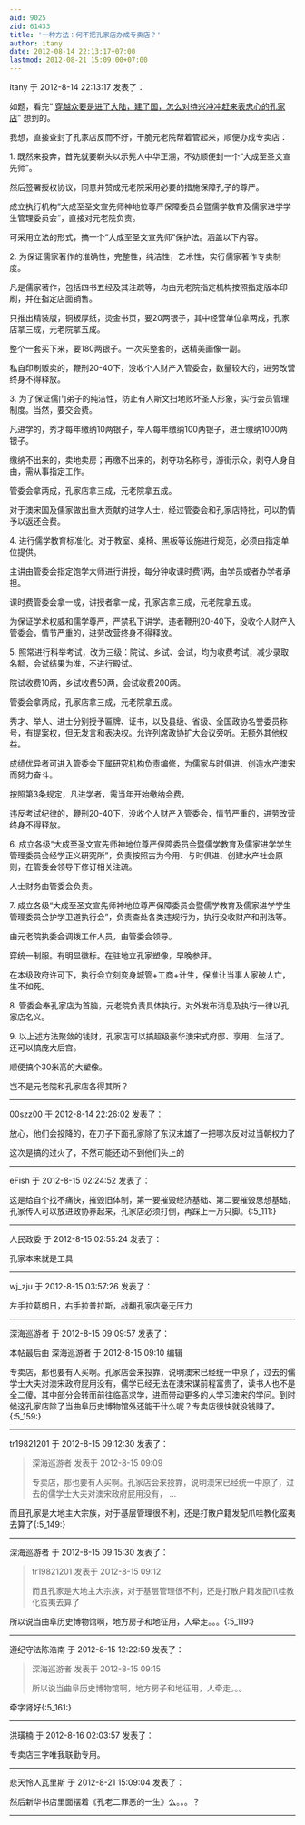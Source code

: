 ```yaml
---
aid: 9025
zid: 61433
title: '一种方法：何不把孔家店办成专卖店？'
author: itany
date: 2012-08-14 22:13:17+07:00
lastmod: 2012-08-21 15:09:00+07:00
---
```


itany 于 2012-8-14 22:13:17 发表了：

如题，看完“ [穿越众要是进了大陆，建了国，怎么对待兴冲冲赶来表忠心的孔家店](http://bbs.cctvdream.com.cn/forum.php?mod=viewthread&tid=9464&extra=page%3D1)” 想到的。

我想，直接查封了孔家店反而不好，干脆元老院帮着管起来，顺便办成专卖店：

1\. 既然来投奔，首先就要剃头以示髡人中华正溯，不妨顺便封一个“大成至圣文宣先师”。

然后签署授权协议，同意并赞成元老院采用必要的措施保障孔子的尊严。

成立执行机构”大成至圣文宣先师神地位尊严保障委员会暨儒学教育及儒家进学学生管理委员会“，直接对元老院负责。

可采用立法的形式，搞一个“大成至圣文宣先师”保护法。涵盖以下内容。

2\. 为保证儒家著作的准确性，完整性，纯洁性，艺术性，实行儒家著作专卖制度。

凡是儒家著作，包括四书五经及其注疏等，均由元老院指定机构按照指定版本印刷，并在指定店面销售。

只推出精装版，铜板厚纸，烫金书页，要20两银子，其中经营单位拿两成，孔家店拿三成，元老院拿五成。

整个一套买下来，要180两银子。一次买整套的，送精美画像一副。

私自印刷贩卖的，鞭刑20-40下，没收个人财产入管委会，数量较大的，进劳改营终身不得释放。

3\. 为了保证儒门弟子的纯洁性，防止有人斯文扫地败坏圣人形象，实行会员管理制度。当然，要交会费。

凡进学的，秀才每年缴纳10两银子，举人每年缴纳100两银子，进士缴纳1000两银子。

缴纳不出来的，卖地卖房；再缴不出来的，剥夺功名称号，游街示众，剥夺人身自由，需从事指定工作。

管委会拿两成，孔家店拿三成，元老院拿五成。

对于澳宋国及儒家做出重大贡献的进学人士，经过管委会和孔家店特批，可以酌情予以返还会费。

4\. 进行儒学教育标准化。对于教室、桌椅、黑板等设施进行规范，必须由指定单位提供。

主讲由管委会指定饱学大师进行讲授，每分钟收课时费1两，由学员或者办学者承担。

课时费管委会拿一成，讲授者拿一成，孔家店拿三成，元老院拿五成。

为保证学术权威和儒学尊严，严禁私下讲学。违者鞭刑20-40下，没收个人财产入管委会，情节严重的，进劳改营终身不得释放。

5\. 照常进行科举考试，改为三级：院试、乡试、会试，均为收费考试，减少录取名额，会试结果为准，不进行殿试。

院试收费10两，乡试收费50两，会试收费200两。

管委会拿两成，孔家店拿三成，元老院拿五成。

秀才、举人、进士分别授予匾牌、证书，以及县级、省级、全国政协名誉委员称号，有提案权，但无发言和表决权。允许列席政协扩大会议旁听。无额外其他权益。

成绩优异者可进入管委会下属研究机构负责编修，为儒家与时俱进、创造水产澳宋而努力奋斗。

按照第3条规定，凡进学者，需当年开始缴纳会费。

违反考试纪律的，鞭刑20-40下，没收个人财产入管委会，情节严重的，进劳改营终身不得释放。

6\. 成立各级“大成至圣文宣先师神地位尊严保障委员会暨儒学教育及儒家进学学生管理委员会经学正义研究所”，负责按照古为今用、与时俱进、创建水产社会原则，在管委会领导下修订相关注疏。

人士财务由管委会负责。

7\. 成立各级“大成至圣文宣先师神地位尊严保障委员会暨儒学教育及儒家进学学生管理委员会护学卫道执行会”，负责查处各类违规行为，执行没收财产和刑法等。

由元老院执委会调拨工作人员，由管委会领导。

穿统一制服。有明显徽标。在驻地立孔家塑像，早晚参拜。

在本级政府许可下，执行会立刻变身城管+工商+计生，保准让当事人家破人亡，生不如死。

8\. 管委会奉孔家店为首脑，元老院负责具体执行。对外发布消息及执行一律以孔家店名义。

9\. 以上述方法聚敛的钱财，孔家店可以搞超级豪华澳宋式府邸、享用、生活了。还可以搞庞大后宫。

顺便搞个30米高的大塑像。

岂不是元老院和孔家店各得其所？

---------

00szz00 于 2012-8-14 22:26:02 发表了：

放心，他们会投降的，在刀子下面孔家除了东汉末雄了一把哪次反对过当朝权力了

这次是搞的过火了，不然可能还动不到他们头上的

---------

eFish 于 2012-8-15 02:24:52 发表了：

这是给自个找不痛快，摧毁旧体制，第一要摧毁经济基础、第二要摧毁思想基础，孔家传人可以放进政协养起来，孔家店必须打倒，再踩上一万只脚。{:5\_111:}

---------

人民政委 于 2012-8-15 02:55:24 发表了：

孔家本来就是工具

---------

wj_zju 于 2012-8-15 03:57:26 发表了：

左手拉葛朗日，右手拉普拉斯，战翻孔家店毫无压力

---------

深海巡游者 于 2012-8-15 09:09:57 发表了：

本帖最后由 深海巡游者 于 2012-8-15 09:10 编辑 

专卖店，那也要有人买啊。孔家店会来投靠，说明澳宋已经统一中原了，过去的儒学士大夫对澳宋政府屁用没有，儒学已经无法在澳宋谋前程富贵了，读书人也不是全二傻，其中部分会转而前往临高求学，进而带动更多的人学习澳宋的学问。到时候这孔家店除了当曲阜历史博物馆外还能干什么呢？专卖店很快就没钱赚了。{:5\_159:}

---------

tr19821201 于 2012-8-15 09:12:30 发表了：

> 深海巡游者 发表于 2012-8-15 09:09
> 
> 专卖店，那也要有人买啊。孔家店会来投靠，说明澳宋已经统一中原了，过去的儒学士大夫对澳宋政府屁用没有， ...



而且孔家是大地主大宗族，对于基层管理很不利，还是打散户籍发配爪哇教化蛮夷去算了{:5\_149:}

---------

深海巡游者 于 2012-8-15 09:15:30 发表了：

> tr19821201 发表于 2012-8-15 09:12
> 
> 而且孔家是大地主大宗族，对于基层管理很不利，还是打散户籍发配爪哇教化蛮夷去算了



所以说当曲阜历史博物馆啊，地方房子和地征用，人牵走。。。{:5\_119:}

---------

遵纪守法陈浩南 于 2012-8-15 12:22:59 发表了：

> 深海巡游者 发表于 2012-8-15 09:15
> 
> 所以说当曲阜历史博物馆啊，地方房子和地征用，人牵走。。。



牵字肾好{:5\_161:}

---------

洪璜楠 于 2012-8-16 02:03:57 发表了：

专卖店三字唯我联勤专用。

---------

悲天怜人瓦里斯 于 2012-8-21 15:09:04 发表了：

然后新华书店里面摆着《孔老二罪恶的一生》么。。。？

---------

